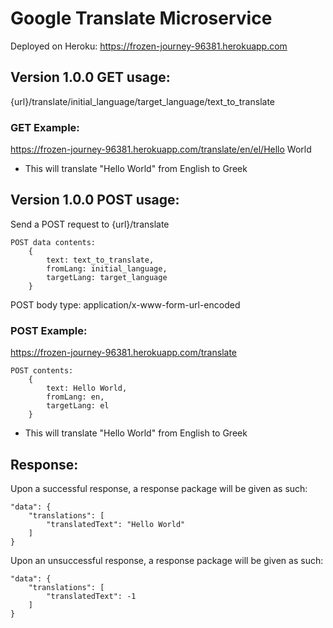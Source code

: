# Google Translate Microservice

Deployed on Heroku: https://frozen-journey-96381.herokuapp.com

## Version 1.0.0 GET usage:<br/>
{url}/translate/initial_language/target_language/text_to_translate

### GET Example:<br/>
https://frozen-journey-96381.herokuapp.com/translate/en/el/Hello World
- This will translate "Hello World" from English to Greek

## Version 1.0.0 POST usage:<br/>
Send a POST request to {url}/translate
```
POST data contents:
    {
        text: text_to_translate,
        fromLang: initial_language,
        targetLang: target_language
    }
```
POST body type: application/x-www-form-url-encoded

### POST Example:<br/>
https://frozen-journey-96381.herokuapp.com/translate
```
POST contents:
    {
        text: Hello World,
        fromLang: en,
        targetLang: el
    }
```
- This will translate "Hello World" from English to Greek

## Response:<br/>
Upon a successful response, a response package will be given as such:
```
"data": {
    "translations": [
        "translatedText": "Hello World"
    ]
}
```

Upon an unsuccessful response, a response package will be given as such:
```
"data": {
    "translations": [
        "translatedText": -1
    ]
}
```